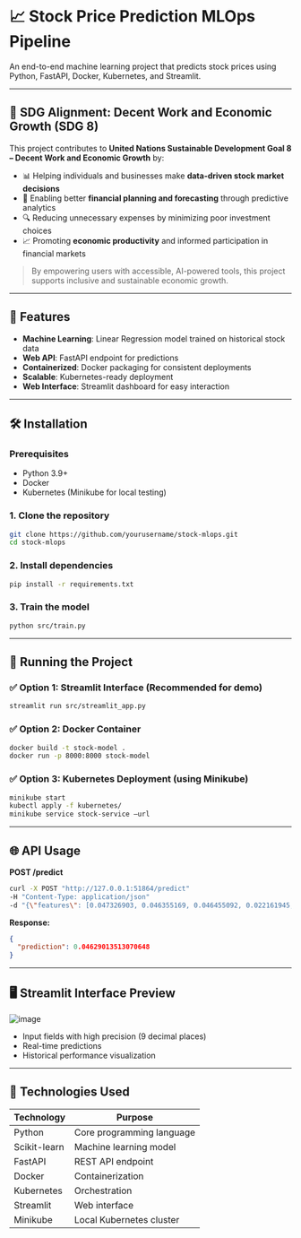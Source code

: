 # 📈 Stock Price Prediction MLOps Pipeline

An end-to-end machine learning project that predicts stock prices using Python, FastAPI, Docker, Kubernetes, and Streamlit.

---

## 🎯 SDG Alignment: Decent Work and Economic Growth (SDG 8)

This project contributes to **United Nations Sustainable Development Goal 8 – Decent Work and Economic Growth** by:

- 📊 Helping individuals and businesses make **data-driven stock market decisions**
- 💸 Enabling better **financial planning and forecasting** through predictive analytics
- 🔍 Reducing unnecessary expenses by minimizing poor investment choices
- 📈 Promoting **economic productivity** and informed participation in financial markets

> By empowering users with accessible, AI-powered tools, this project supports inclusive and sustainable economic growth.
---
## 🚀 Features

- **Machine Learning**: Linear Regression model trained on historical stock data
- **Web API**: FastAPI endpoint for predictions
- **Containerized**: Docker packaging for consistent deployments
- **Scalable**: Kubernetes-ready deployment
- **Web Interface**: Streamlit dashboard for easy interaction


---

## 🛠️ Installation

### Prerequisites

- Python 3.9+
- Docker
- Kubernetes (Minikube for local testing)

### 1. Clone the repository

```bash
git clone https://github.com/yourusername/stock-mlops.git
cd stock-mlops
```
### 2. Install dependencies
```bash
pip install -r requirements.txt
```
### 3. Train the model

```bash
python src/train.py
```

---

## 🏃 Running the Project

### ✅ Option 1: Streamlit Interface (Recommended for demo)

```bash
streamlit run src/streamlit_app.py
```

### ✅ Option 2: Docker Container

```bash
docker build -t stock-model .
docker run -p 8000:8000 stock-model
```

### ✅ Option 3: Kubernetes Deployment (using Minikube)

```bash
minikube start
kubectl apply -f kubernetes/
minikube service stock-service –url
```

---

## 🌐 API Usage

**POST /predict**

```bash
curl -X POST "http://127.0.0.1:51864/predict"
-H "Content-Type: application/json"
-d "{\"features\": [0.047326903, 0.046355169, 0.046455092, 0.022161945, 0.015932633]}" 
```

**Response:**

```json
{
  "prediction": 0.04629013513070648
}
```

---

## 🖥️ Streamlit Interface Preview

![image](https://github.com/user-attachments/assets/652ce245-7f05-49ab-9c20-3dbc6d38c721)


- Input fields with high precision (9 decimal places)
- Real-time predictions
- Historical performance visualization

---

## 🤖 Technologies Used

| Technology    | Purpose                        |
|---------------|--------------------------------|
| Python        | Core programming language      |
| Scikit-learn  | Machine learning model         |
| FastAPI       | REST API endpoint              |
| Docker        | Containerization               |
| Kubernetes    | Orchestration                  |
| Streamlit     | Web interface                  |
| Minikube      | Local Kubernetes cluster       |

